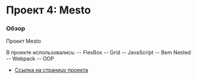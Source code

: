 # Проект 4: Mesto

### Обзор
Проект Mesto

В проекте использовались:
-- FlexBox
-- Grid
-- JavaScript
-- Bem Nested
-- Webpack 
-- OOP

* [Ссылка на страницу проекта](https://aliaksandrhrychonak.github.io/mesto/index.html)

